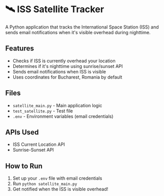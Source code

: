# 🛰️ ISS Satellite Tracker

A Python application that tracks the International Space Station (ISS) and sends email notifications when it's visible overhead during nighttime.

## Features
- Checks if ISS is currently overhead your location
- Determines if it's nighttime using sunrise/sunset API
- Sends email notifications when ISS is visible
- Uses coordinates for Bucharest, Romania by default

## Files
- `satellite_main.py` - Main application logic
- `test_satellite.py` - Test file
- `.env` - Environment variables (email credentials)

## APIs Used
- ISS Current Location API
- Sunrise-Sunset API

## How to Run
1. Set up your `.env` file with email credentials
2. Run `python satellite_main.py`
3. Get notified when the ISS is visible overhead!